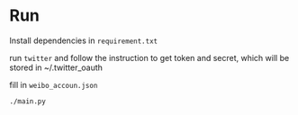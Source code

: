 # Run
Install dependencies in `requirement.txt`


run `twitter` and follow the instruction to get token and secret, which will be stored in ~/.twitter_oauth


fill in `weibo_accoun.json`


```
./main.py
```
